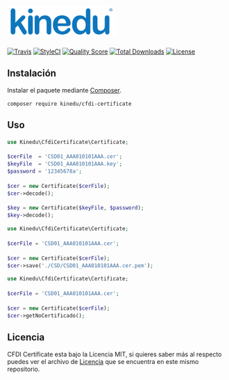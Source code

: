 # ![Kinedu](https://raw.githubusercontent.com/Kinedu/cfdi-certificate/gh-pages/assets/img/logo.png)

[![Travis](https://img.shields.io/travis/Kinedu/cfdi-certificate.svg?style=flat-square)](https://travis-ci.org/Kinedu/cfdi-certificate)
[![StyleCI](https://styleci.io/repos/118187006/shield?branch=master)](https://styleci.io/repos/118187006)
[![Quality Score](https://img.shields.io/scrutinizer/g/Kinedu/cfdi-certificate.svg?style=flat-square)](https://scrutinizer-ci.com/g/Kinedu/cfdi-certificate)
[![Total Downloads](https://poser.pugx.org/kinedu/cfdi-certificate/downloads?format=flat-square)](https://packagist.org/packages/kinedu/cfdi-certificate)
[![License](https://img.shields.io/github/license/kinedu/cfdi-certificate.svg?style=flat-square)](https://packagist.org/packages/kinedu/cfdi-certificate)

## Instalación

Instalar el paquete mediante [Composer](https://getcomposer.org/).

```shell
composer require kinedu/cfdi-certificate
```

## Uso

```php
use Kinedu\CfdiCertificate\Certificate;

$cerFile  = 'CSD01_AAA010101AAA.cer';
$keyFile  = 'CSD01_AAA010101AAA.key';
$password = '12345678a';

$cer = new Certificate($cerFile);
$cer->decode();

$key = new Certificate($keyFile, $password);
$key->decode();
```

```php
use Kinedu\CfdiCertificate\Certificate;

$cerFile = 'CSD01_AAA010101AAA.cer';

$cer = new Certificate($cerFile);
$cer->save('./CSD/CSD01_AAA010101AAA.cer.pem');
```

```php
use Kinedu\CfdiCertificate\Certificate;

$cerFile = 'CSD01_AAA010101AAA.cer';

$cer = new Certificate($cerFile);
$cer->getNoCertificado();
```

## Licencia

CFDI Certificate esta bajo la Licencia MIT, si quieres saber más al respecto puedes ver el archivo de [Licencia](LICENSE) que se encuentra en este mismo repositorio.
